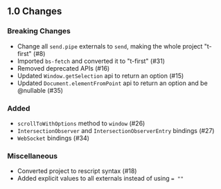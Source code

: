 ## 1.0 Changes

### Breaking Changes
* Change all `send.pipe` externals to `send`, making the whole project "t-first" (#8)
* Imported `bs-fetch` and converted it to "t-first" (#31)
* Removed deprecated APIs (#16)
* Updated `Window.getSelection` api to return an option (#15)
* Updated `Document.elementFromPoint` api to return an option and be @nullable (#35)

### Added
* `scrollToWithOptions` method to `window` (#26)
* `IntersectionObserver` and `IntersectionObserverEntry` bindings (#27)
* `WebSocket` bindings (#34)

### Miscellaneous
* Converted project to rescript syntax (#18)
* Added explicit values to all externals instead of using `= ""`